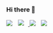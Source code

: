 ### Hi there 👋
<a href="https://www.notion.so/e4fafd76b5b942559cdd2d12f424ac5a" target="_blank"><img src="https://img.shields.io/badge/Notion-333333?style=flat-square&logo=Notion&logoColor=White"/></a>
<a href="https://www.instagram.com/sseung__su._/" target="_blank">
    <img 
        src="http://img.shields.io/badge/-Instagram-black?style=flat&logo=Instagram&link=https://www.instagram.com/sseung__su._/"
        style="height : auto; margin-left : 10px; margin-right : 10px; border : 1px solid white;"/>
</a>
<a href="https://mail.google.com/mail/u/0/#inbox" target="_blank"><img src="https://img.shields.io/badge/h2sorginal@gmail.com-EA4335?style=flat-square&logo=maildotcom&logoColor=White"/></a>
<a href="https://mail.google.com/mail/u/0/#inbox" target="_blank">
    <img 
        src="http://img.shields.io/badge/-h2sorginal@gmail.com-EA4335?style=flat&logo=Gmail&logoColor=White"
        style="height : auto; margin-left : 10px; margin-right : 10px;"/>
</a>

<!--
**KKaeBu/KKaeBu** is a ✨ _special_ ✨ repository because its `README.md` (this file) appears on your GitHub profile.

Here are some ideas to get you started:

- 🔭 I’m currently working on ...
- 🌱 I’m currently learning ...
- 👯 I’m looking to collaborate on ...
- 🤔 I’m looking for help with ...
- 💬 Ask me about ...
- 📫 How to reach me: ...
- 😄 Pronouns: ...
- ⚡ Fun fact: ...
-->
